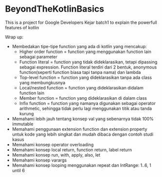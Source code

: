 # BeyondTheKotlinBasics

This is a project for Google Developers Kejar batch1 to explain the powerfull features of kotlin

Wrap up:
* Membedakan tipe-tipe function yang ada di kotlin yang mencakup:
  - Higher order function = function yang menggunakan function lain sebagai parameter
  - Function literal = function yang tidak dideklarasikan, tetapi dipassing sebagai expression. Function literal terdiri dari 2 bentuk, anonymous function(seperti function biasa tapi tanpa nama) dan lambda
  - Top-level function = function yang dideklarasikan tanpa ada class yang membungkusnya
  - Local/nested function = function yang dideklarasikan didalam function lain
  - Member function = function yang dideklarasikan di dalam class
  - Infix function = function yang namanya digunakan sebagai operator arithmetic, sehingga tidak perlu lagi menggunakan titik atau tanda kurung
* Memahami lebih jauh tentang konsep val yang sebenarnya tidak 100% immutable
* Memahami penggunaan extension function dan extension property untuk kode yang lebih singkat dan mudah dibaca dengan contoh studi kasus
* Memahami konsep operator overloading
* Memahami konsep local return, function return, label return
* Memahami konsep run, with, apply, also, let
* Memahami konsep varargs
* Memahami konsep looping menggunakan repeat dan IntRange: 1..6, 1 until 6
